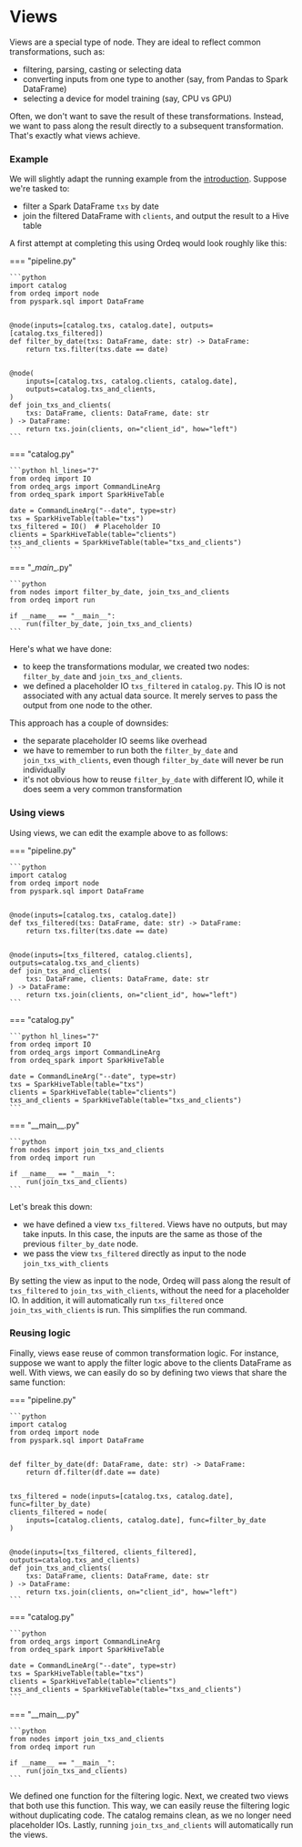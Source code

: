 # Views

Views are a special type of node.
They are ideal to reflect common transformations, such as:

- filtering, parsing, casting or selecting data
- converting inputs from one type to another (say, from Pandas to Spark DataFrame)
- selecting a device for model training (say, CPU vs GPU)

Often, we don't want to save the result of these transformations.
Instead, we want to pass along the result directly to a subsequent transformation.
That's exactly what views achieve.

### Example

We will slightly adapt the running example from the [introduction].
Suppose we're tasked to:

- filter a Spark DataFrame `txs` by date
- join the filtered DataFrame with `clients`, and output the result to a Hive table

A first attempt at completing this using Ordeq would look roughly like this:

=== "pipeline.py"

    ```python
    import catalog
    from ordeq import node
    from pyspark.sql import DataFrame


    @node(inputs=[catalog.txs, catalog.date], outputs=[catalog.txs_filtered])
    def filter_by_date(txs: DataFrame, date: str) -> DataFrame:
        return txs.filter(txs.date == date)


    @node(
        inputs=[catalog.txs, catalog.clients, catalog.date],
        outputs=catalog.txs_and_clients,
    )
    def join_txs_and_clients(
        txs: DataFrame, clients: DataFrame, date: str
    ) -> DataFrame:
        return txs.join(clients, on="client_id", how="left")
    ```

=== "catalog.py"

    ```python hl_lines="7"
    from ordeq import IO
    from ordeq_args import CommandLineArg
    from ordeq_spark import SparkHiveTable

    date = CommandLineArg("--date", type=str)
    txs = SparkHiveTable(table="txs")
    txs_filtered = IO()  # Placeholder IO
    clients = SparkHiveTable(table="clients")
    txs_and_clients = SparkHiveTable(table="txs_and_clients")
    ```

=== "\__main__.py"

    ```python
    from nodes import filter_by_date, join_txs_and_clients
    from ordeq import run

    if __name__ == "__main__":
        run(filter_by_date, join_txs_and_clients)
    ```

Here's what we have done:

- to keep the transformations modular, we created two nodes: `filter_by_date` and `join_txs_and_clients`.
- we defined a placeholder IO `txs_filtered` in `catalog.py`.
    This IO is not associated with any actual data source.
    It merely serves to pass the output from one node to the other.

This approach has a couple of downsides:

- the separate placeholder IO seems like overhead
- we have to remember to run both the `filter_by_date` and `join_txs_with_clients`, even though `filter_by_date` will never be run individually
- it's not obvious how to reuse `filter_by_date` with different IO, while it does seem a very common transformation

### Using views

Using views, we can edit the example above to as follows:

=== "pipeline.py"

    ```python
    import catalog
    from ordeq import node
    from pyspark.sql import DataFrame


    @node(inputs=[catalog.txs, catalog.date])
    def txs_filtered(txs: DataFrame, date: str) -> DataFrame:
        return txs.filter(txs.date == date)


    @node(inputs=[txs_filtered, catalog.clients], outputs=catalog.txs_and_clients)
    def join_txs_and_clients(
        txs: DataFrame, clients: DataFrame, date: str
    ) -> DataFrame:
        return txs.join(clients, on="client_id", how="left")
    ```

=== "catalog.py"

    ```python hl_lines="7"
    from ordeq import IO
    from ordeq_args import CommandLineArg
    from ordeq_spark import SparkHiveTable

    date = CommandLineArg("--date", type=str)
    txs = SparkHiveTable(table="txs")
    clients = SparkHiveTable(table="clients")
    txs_and_clients = SparkHiveTable(table="txs_and_clients")
    ```

=== "\_\_main\_\_.py"

    ```python
    from nodes import join_txs_and_clients
    from ordeq import run

    if __name__ == "__main__":
        run(join_txs_and_clients)
    ```

Let's break this down:

- we have defined a view `txs_filtered`. Views have no outputs, but may take inputs. In this case, the inputs are the same as those of the previous `filter_by_date` node.
- we pass the view `txs_filtered` directly as input to the node `join_txs_with_clients`

By setting the view as input to the node, Ordeq will pass along the result of `txs_filtered` to `join_txs_with_clients`, without the need for a placeholder IO.
In addition, it will automatically run `txs_filtered` once `join_txs_with_clients` is run.
This simplifies the run command.

### Reusing logic

Finally, views ease reuse of common transformation logic.
For instance, suppose we want to apply the filter logic above to the clients DataFrame as well.
With views, we can easily do so by defining two views that share the same function:

=== "pipeline.py"

    ```python
    import catalog
    from ordeq import node
    from pyspark.sql import DataFrame


    def filter_by_date(df: DataFrame, date: str) -> DataFrame:
        return df.filter(df.date == date)


    txs_filtered = node(inputs=[catalog.txs, catalog.date], func=filter_by_date)
    clients_filtered = node(
        inputs=[catalog.clients, catalog.date], func=filter_by_date
    )


    @node(inputs=[txs_filtered, clients_filtered], outputs=catalog.txs_and_clients)
    def join_txs_and_clients(
        txs: DataFrame, clients: DataFrame, date: str
    ) -> DataFrame:
        return txs.join(clients, on="client_id", how="left")
    ```

=== "catalog.py"

    ```python
    from ordeq_args import CommandLineArg
    from ordeq_spark import SparkHiveTable

    date = CommandLineArg("--date", type=str)
    txs = SparkHiveTable(table="txs")
    clients = SparkHiveTable(table="clients")
    txs_and_clients = SparkHiveTable(table="txs_and_clients")
    ```

=== "\_\_main\_\_.py"

    ```python
    from nodes import join_txs_and_clients
    from ordeq import run

    if __name__ == "__main__":
        run(join_txs_and_clients)
    ```

We defined one function for the filtering logic.
Next, we created two views that both use this function.
This way, we can easily reuse the filtering logic without duplicating code.
The catalog remains clean, as we no longer need placeholder IOs.
Lastly, running `join_txs_and_clients` will automatically run the views.

[introduction]: ../introduction.md
